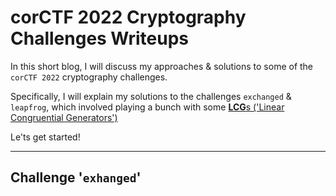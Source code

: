 # corCTF 2022 Cryptography Challenges Writeups


In this short blog, I will discuss my approaches & solutions to some of the `corCTF 2022` cryptography challenges.

Specifically, I will explain my solutions to the challenges `exchanged` & `leapfrog`, which involved playing a bunch with some [**LCG**s ('Linear Congruential Generators')](https://en.wikipedia.org/wiki/Linear_congruential_generator)

Le'ts get started!

---

## Challenge '`exhanged`'

